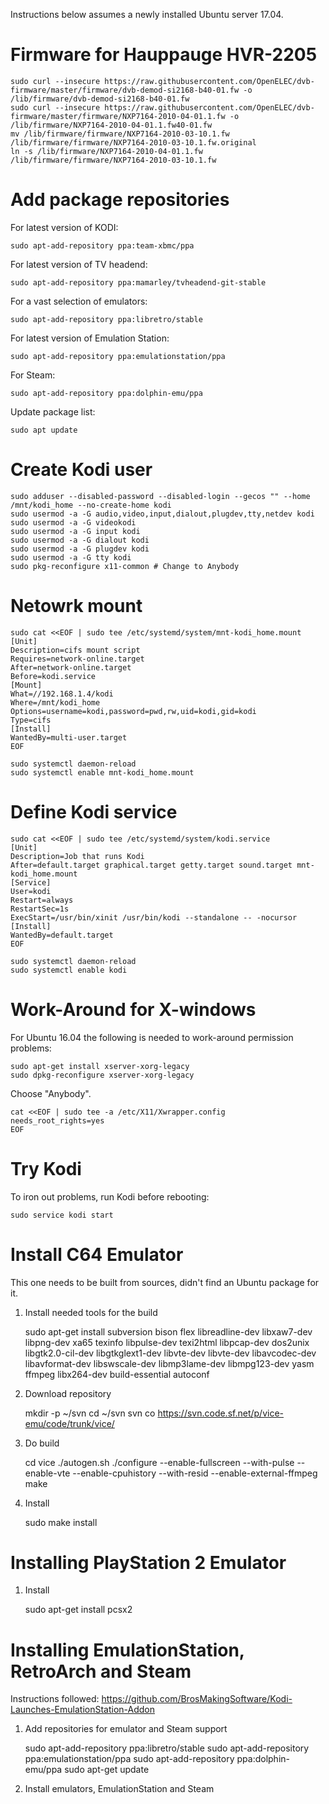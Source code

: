 Instructions below assumes a newly installed Ubuntu server 17.04.

Firmware for Hauppauge HVR-2205
===============================

    sudo curl --insecure https://raw.githubusercontent.com/OpenELEC/dvb-firmware/master/firmware/dvb-demod-si2168-b40-01.fw -o /lib/firmware/dvb-demod-si2168-b40-01.fw
    sudo curl --insecure https://raw.githubusercontent.com/OpenELEC/dvb-firmware/master/firmware/NXP7164-2010-04-01.1.fw -o /lib/firmware/NXP7164-2010-04-01.1.fw40-01.fw
    mv /lib/firmware/firmware/NXP7164-2010-03-10.1.fw /lib/firmware/firmware/NXP7164-2010-03-10.1.fw.original
    ln -s /lib/firmware/NXP7164-2010-04-01.1.fw /lib/firmware/firmware/NXP7164-2010-03-10.1.fw

Add package repositories
========================

For latest version of KODI:

    sudo apt-add-repository ppa:team-xbmc/ppa

For latest version of TV headend:

    sudo apt-add-repository ppa:mamarley/tvheadend-git-stable

For a vast selection of emulators:

    sudo apt-add-repository ppa:libretro/stable

For latest version of Emulation Station:

    sudo apt-add-repository ppa:emulationstation/ppa

For Steam:

    sudo apt-add-repository ppa:dolphin-emu/ppa

Update package list:

    sudo apt update

Create Kodi user
================

    sudo adduser --disabled-password --disabled-login --gecos "" --home /mnt/kodi_home --no-create-home kodi
    sudo usermod -a -G audio,video,input,dialout,plugdev,tty,netdev kodi
    sudo usermod -a -G videokodi
    sudo usermod -a -G input kodi
    sudo usermod -a -G dialout kodi
    sudo usermod -a -G plugdev kodi
    sudo usermod -a -G tty kodi
    sudo pkg-reconfigure x11-common # Change to Anybody

Netowrk mount
=============

    sudo cat <<EOF | sudo tee /etc/systemd/system/mnt-kodi_home.mount
    [Unit]
    Description=cifs mount script
    Requires=network-online.target
    After=network-online.target
    Before=kodi.service
    [Mount]
    What=//192.168.1.4/kodi
    Where=/mnt/kodi_home
    Options=username=kodi,password=pwd,rw,uid=kodi,gid=kodi
    Type=cifs
    [Install]
    WantedBy=multi-user.target
    EOF

    sudo systemctl daemon-reload
    sudo systemctl enable mnt-kodi_home.mount

Define Kodi service
===================

    sudo cat <<EOF | sudo tee /etc/systemd/system/kodi.service
    [Unit]
    Description=Job that runs Kodi
    After=default.target graphical.target getty.target sound.target mnt-kodi_home.mount
    [Service]
    User=kodi
    Restart=always
    RestartSec=1s
    ExecStart=/usr/bin/xinit /usr/bin/kodi --standalone -- -nocursor
    [Install]
    WantedBy=default.target
    EOF

    sudo systemctl daemon-reload
    sudo systemctl enable kodi

Work-Around for X-windows
=========================

For Ubuntu 16.04 the following is needed to work-around permission problems:

    sudo apt-get install xserver-xorg-legacy
    sudo dpkg-reconfigure xserver-xorg-legacy

Choose "Anybody".

    cat <<EOF | sudo tee -a /etc/X11/Xwrapper.config
    needs_root_rights=yes
    EOF

Try Kodi
========

To iron out problems, run Kodi before rebooting:

    sudo service kodi start

Install C64 Emulator
====================

This one needs to be built from sources, didn't find an Ubuntu package for it.

1) Install needed tools for the build

    sudo apt-get install subversion bison flex libreadline-dev libxaw7-dev libpng-dev xa65 texinfo libpulse-dev texi2html libpcap-dev dos2unix libgtk2.0-cil-dev libgtkglext1-dev libvte-dev libvte-dev libavcodec-dev libavformat-dev libswscale-dev libmp3lame-dev libmpg123-dev yasm ffmpeg libx264-dev build-essential autoconf

2) Download repository

    mkdir -p ~/svn
    cd ~/svn
    svn co https://svn.code.sf.net/p/vice-emu/code/trunk/vice/

3) Do build

    cd vice
    ./autogen.sh
    ./configure --enable-fullscreen --with-pulse --enable-vte --enable-cpuhistory --with-resid --enable-external-ffmpeg
    make

4) Install

    sudo make install

Installing PlayStation 2 Emulator
=================================

1) Install

    sudo apt-get install pcsx2

Installing EmulationStation, RetroArch and Steam
================================================

Instructions followed: https://github.com/BrosMakingSoftware/Kodi-Launches-EmulationStation-Addon

1) Add repositories for emulator and Steam support

    sudo apt-add-repository ppa:libretro/stable
    sudo apt-add-repository ppa:emulationstation/ppa
    sudo apt-add-repository ppa:dolphin-emu/ppa
    sudo apt-get update

2) Install emulators, EmulationStation and Steam

    
